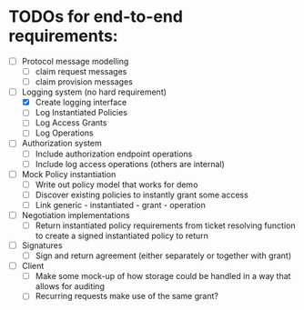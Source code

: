 

# TODOs for end-to-end requirements:


- [ ] Protocol message modelling
  - [ ] claim request messages
  - [ ] claim provision messages
- [ ] Logging system (no hard requirement)
  - [X] Create logging interface
  - [ ] Log Instantiated Policies
  - [ ] Log Access Grants
  - [ ] Log Operations
- [ ] Authorization system
  - [ ] Include authorization endpoint operations
  - [ ] Include log access operations (others are internal)
- [ ] Mock Policy instantiation
  - [ ] Write out policy model that works for demo
  - [ ] Discover existing policies to instantly grant some access
  - [ ] Link generic - instantiated - grant - operation
- [ ] Negotiation implementations
  - [ ] Return instantiated policy requirements from ticket resolving function to create a signed instantiated policy to return
- [ ] Signatures
  - [ ] Sign and return agreement (either separately or together with grant)
- [ ] Client
  - [ ] Make some mock-up of how storage could be handled in a way that allows for auditing
  - [ ] Recurring requests make use of the same grant?
